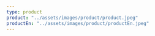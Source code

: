 ```yaml
---
type: product
product: "../assets/images/product/product.jpeg"
productEn: "../assets/images/product/productEn.jpeg"
---
```

